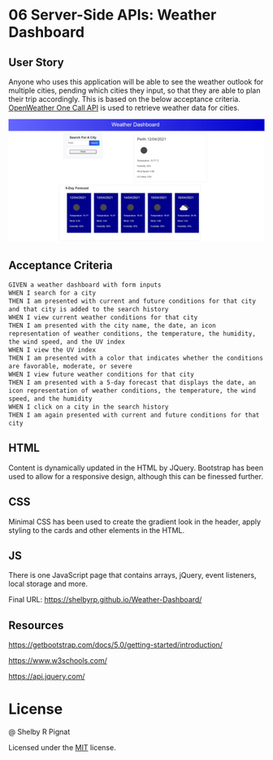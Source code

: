 # 06 Server-Side APIs: Weather Dashboard

## User Story

Anyone who uses this application will be able to see the weather outlook for multiple cities, pending which cities they input, so that they are able to plan their trip accordingly. This is based on the below acceptance criteria. [OpenWeather One Call API](https://openweathermap.org/api/one-call-api) is used to retrieve weather data for cities. 

![Weather Dashboard](./Assets/image/dashboard.jpg)

## Acceptance Criteria

```
GIVEN a weather dashboard with form inputs
WHEN I search for a city
THEN I am presented with current and future conditions for that city and that city is added to the search history
WHEN I view current weather conditions for that city
THEN I am presented with the city name, the date, an icon representation of weather conditions, the temperature, the humidity, the wind speed, and the UV index
WHEN I view the UV index
THEN I am presented with a color that indicates whether the conditions are favorable, moderate, or severe
WHEN I view future weather conditions for that city
THEN I am presented with a 5-day forecast that displays the date, an icon representation of weather conditions, the temperature, the wind speed, and the humidity
WHEN I click on a city in the search history
THEN I am again presented with current and future conditions for that city
```

## HTML
Content is dynamically updated in the HTML by JQuery. Bootstrap has been used to allow for a responsive design, although this can be finessed further.

## CSS
Minimal CSS has been used to create the gradient look in the header, apply styling to the cards and other elements in the HTML.

## JS

There is one JavaScript page that contains arrays, jQuery, event listeners, local storage and more.

Final URL: https://shelbyrp.github.io/Weather-Dashboard/

## Resources
https://getbootstrap.com/docs/5.0/getting-started/introduction/

https://www.w3schools.com/

https://api.jquery.com/

# License

@ Shelby R Pignat

Licensed under the [MIT](LICENSE) license.